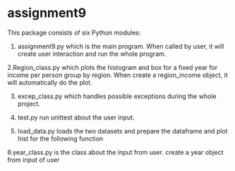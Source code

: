 # assignment9

This package consists of six Python modules:

1. assignment9.py which is the main program. When called by user, it will create user interaction and run the whole program.

2.Region_class.py which plots the histogram and box for a fixed year for income per person group by region. When create a 
  region_income object, it will automatically do the plot.
  
3. excep_class.py which handles possible exceptions during the whole project.

4. test.py run unittest about the user input.

5. load_data.py loads the two datasets and prepare the dataframe and plot hist for the following function

6.year_class.py is the class about the input from user. create a year object from input of user
